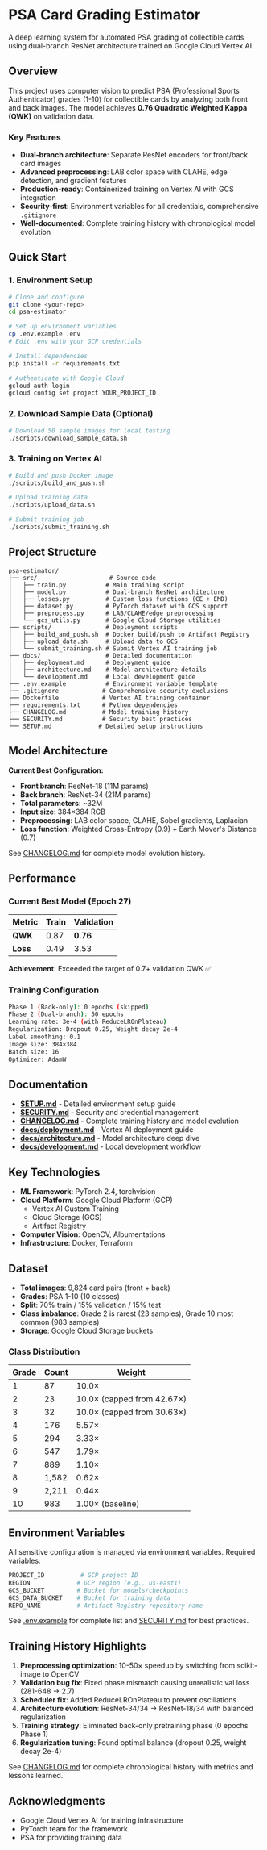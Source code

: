 # PSA Card Grading Estimator

A deep learning system for automated PSA grading of collectible cards using dual-branch ResNet architecture trained on Google Cloud Vertex AI.

## Overview

This project uses computer vision to predict PSA (Professional Sports Authenticator) grades (1-10) for collectible cards by analyzing both front and back images. The model achieves **0.76 Quadratic Weighted Kappa (QWK)** on validation data.

### Key Features

- **Dual-branch architecture**: Separate ResNet encoders for front/back card images
- **Advanced preprocessing**: LAB color space with CLAHE, edge detection, and gradient features
- **Production-ready**: Containerized training on Vertex AI with GCS integration
- **Security-first**: Environment variables for all credentials, comprehensive `.gitignore`
- **Well-documented**: Complete training history with chronological model evolution

## Quick Start

### 1. Environment Setup

```bash
# Clone and configure
git clone <your-repo>
cd psa-estimator

# Set up environment variables
cp .env.example .env
# Edit .env with your GCP credentials

# Install dependencies
pip install -r requirements.txt

# Authenticate with Google Cloud
gcloud auth login
gcloud config set project YOUR_PROJECT_ID
```

### 2. Download Sample Data (Optional)

```bash
# Download 50 sample images for local testing
./scripts/download_sample_data.sh
```

### 3. Training on Vertex AI

```bash
# Build and push Docker image
./scripts/build_and_push.sh

# Upload training data
./scripts/upload_data.sh

# Submit training job
./scripts/submit_training.sh
```

## Project Structure

```
psa-estimator/
├── src/                    # Source code
│   ├── train.py           # Main training script
│   ├── model.py           # Dual-branch ResNet architecture
│   ├── losses.py          # Custom loss functions (CE + EMD)
│   ├── dataset.py         # PyTorch dataset with GCS support
│   ├── preprocess.py      # LAB/CLAHE/edge preprocessing
│   └── gcs_utils.py       # Google Cloud Storage utilities
├── scripts/               # Deployment scripts
│   ├── build_and_push.sh  # Docker build/push to Artifact Registry
│   ├── upload_data.sh     # Upload data to GCS
│   └── submit_training.sh # Submit Vertex AI training job
├── docs/                  # Detailed documentation
│   ├── deployment.md      # Deployment guide
│   ├── architecture.md    # Model architecture details
│   └── development.md     # Local development guide
├── .env.example           # Environment variable template
├── .gitignore            # Comprehensive security exclusions
├── Dockerfile            # Vertex AI training container
├── requirements.txt      # Python dependencies
├── CHANGELOG.md          # Model training history
├── SECURITY.md           # Security best practices
└── SETUP.md             # Detailed setup instructions
```

## Model Architecture

**Current Best Configuration:**

- **Front branch**: ResNet-18 (11M params)
- **Back branch**: ResNet-34 (21M params)
- **Total parameters**: ~32M
- **Input size**: 384×384 RGB
- **Preprocessing**: LAB color space, CLAHE, Sobel gradients, Laplacian
- **Loss function**: Weighted Cross-Entropy (0.9) + Earth Mover's Distance (0.7)

See [CHANGELOG.md](CHANGELOG.md) for complete model evolution history.

## Performance

### Current Best Model (Epoch 27)

| Metric | Train | Validation |
|--------|-------|------------|
| **QWK** | 0.87 | **0.76** |
| **Loss** | 0.49 | 3.53 |

**Achievement**: Exceeded the target of 0.7+ validation QWK ✅

### Training Configuration

```bash
Phase 1 (Back-only): 0 epochs (skipped)
Phase 2 (Dual-branch): 50 epochs
Learning rate: 3e-4 (with ReduceLROnPlateau)
Regularization: Dropout 0.25, Weight decay 2e-4
Label smoothing: 0.1
Image size: 384×384
Batch size: 16
Optimizer: AdamW
```

## Documentation

- **[SETUP.md](SETUP.md)** - Detailed environment setup guide
- **[SECURITY.md](SECURITY.md)** - Security and credential management
- **[CHANGELOG.md](CHANGELOG.md)** - Complete training history and model evolution
- **[docs/deployment.md](docs/deployment.md)** - Vertex AI deployment guide
- **[docs/architecture.md](docs/architecture.md)** - Model architecture deep dive
- **[docs/development.md](docs/development.md)** - Local development workflow

## Key Technologies

- **ML Framework**: PyTorch 2.4, torchvision
- **Cloud Platform**: Google Cloud Platform (GCP)
  - Vertex AI Custom Training
  - Cloud Storage (GCS)
  - Artifact Registry
- **Computer Vision**: OpenCV, Albumentations
- **Infrastructure**: Docker, Terraform

## Dataset

- **Total images**: 9,824 card pairs (front + back)
- **Grades**: PSA 1-10 (10 classes)
- **Split**: 70% train / 15% validation / 15% test
- **Class imbalance**: Grade 2 is rarest (23 samples), Grade 10 most common (983 samples)
- **Storage**: Google Cloud Storage buckets

### Class Distribution

| Grade | Count | Weight |
|-------|-------|--------|
| 1 | 87 | 10.0× |
| 2 | 23 | 10.0× (capped from 42.67×) |
| 3 | 32 | 10.0× (capped from 30.63×) |
| 4 | 176 | 5.57× |
| 5 | 294 | 3.33× |
| 6 | 547 | 1.79× |
| 7 | 889 | 1.10× |
| 8 | 1,582 | 0.62× |
| 9 | 2,211 | 0.44× |
| 10 | 983 | 1.00× (baseline) |

## Environment Variables

All sensitive configuration is managed via environment variables. Required variables:

```bash
PROJECT_ID          # GCP project ID
REGION             # GCP region (e.g., us-east1)
GCS_BUCKET         # Bucket for models/checkpoints
GCS_DATA_BUCKET    # Bucket for training data
REPO_NAME          # Artifact Registry repository name
```

See [.env.example](.env.example) for complete list and [SECURITY.md](SECURITY.md) for best practices.

## Training History Highlights

1. **Preprocessing optimization**: 10-50× speedup by switching from scikit-image to OpenCV
2. **Validation bug fix**: Fixed phase mismatch causing unrealistic val loss (281-648 → 2.7)
3. **Scheduler fix**: Added ReduceLROnPlateau to prevent oscillations
4. **Architecture evolution**: ResNet-34/34 → ResNet-18/34 with balanced regularization
5. **Training strategy**: Eliminated back-only pretraining phase (0 epochs Phase 1)
6. **Regularization tuning**: Found optimal balance (dropout 0.25, weight decay 2e-4)

See [CHANGELOG.md](CHANGELOG.md) for complete chronological history with metrics and lessons learned.

## Acknowledgments

- Google Cloud Vertex AI for training infrastructure
- PyTorch team for the framework
- PSA for providing training data

